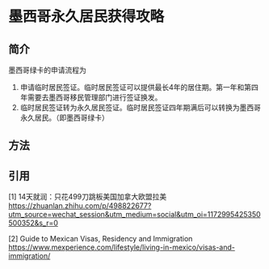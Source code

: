 # 墨西哥永久居民获得攻略

## 简介

墨西哥绿卡的申请流程为
1. 申请临时居民签证。临时居民签证可以提供最长4年的居住期。第一年和第四年需要去墨西哥移民管理部门进行签证换发。
2. 临时居民签证转为永久居民签证。临时居民签证四年期满后可以转换为墨西哥永久居民。（即墨西哥绿卡）

## 方法


## 


## 引用

[1] 14天就润：只花499刀跳板美国加拿大欧盟拉美 https://zhuanlan.zhihu.com/p/498822677?utm_source=wechat_session&utm_medium=social&utm_oi=1172995425350500352&s_r=0

[2] Guide to Mexican Visas, Residency and Immigration https://www.mexperience.com/lifestyle/living-in-mexico/visas-and-immigration/
